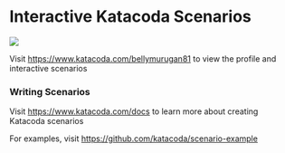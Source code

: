 # Interactive Katacoda Scenarios

[![](http://shields.katacoda.com/katacoda/bellymurugan81/count.svg)](https://www.katacoda.com/bellymurugan81 "Get your profile on Katacoda.com")

Visit https://www.katacoda.com/bellymurugan81 to view the profile and interactive scenarios

### Writing Scenarios
Visit https://www.katacoda.com/docs to learn more about creating Katacoda scenarios

For examples, visit https://github.com/katacoda/scenario-example
